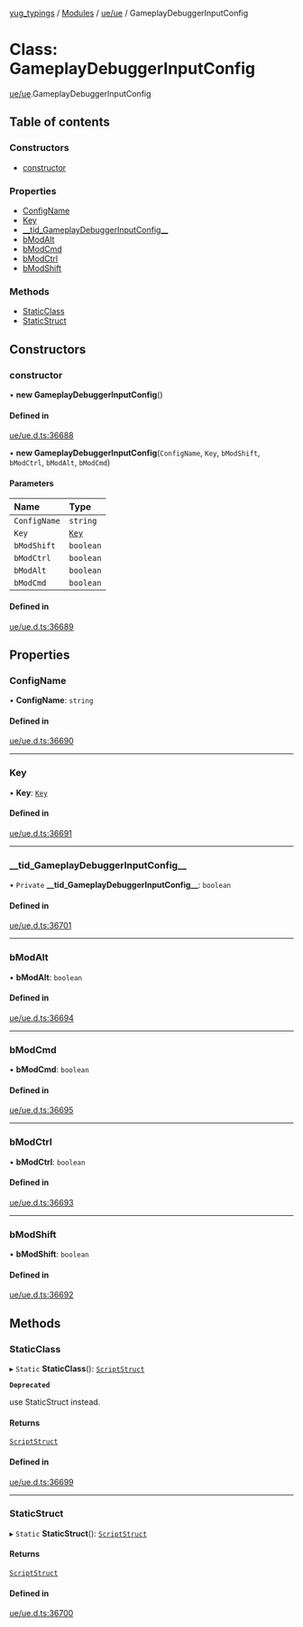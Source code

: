 [yug_typings](../README.md) / [Modules](../modules.md) / [ue/ue](../modules/ue_ue.md) / GameplayDebuggerInputConfig

# Class: GameplayDebuggerInputConfig

[ue/ue](../modules/ue_ue.md).GameplayDebuggerInputConfig

## Table of contents

### Constructors

- [constructor](ue_ue.GameplayDebuggerInputConfig.md#constructor)

### Properties

- [ConfigName](ue_ue.GameplayDebuggerInputConfig.md#configname)
- [Key](ue_ue.GameplayDebuggerInputConfig.md#key)
- [\_\_tid\_GameplayDebuggerInputConfig\_\_](ue_ue.GameplayDebuggerInputConfig.md#__tid_gameplaydebuggerinputconfig__)
- [bModAlt](ue_ue.GameplayDebuggerInputConfig.md#bmodalt)
- [bModCmd](ue_ue.GameplayDebuggerInputConfig.md#bmodcmd)
- [bModCtrl](ue_ue.GameplayDebuggerInputConfig.md#bmodctrl)
- [bModShift](ue_ue.GameplayDebuggerInputConfig.md#bmodshift)

### Methods

- [StaticClass](ue_ue.GameplayDebuggerInputConfig.md#staticclass)
- [StaticStruct](ue_ue.GameplayDebuggerInputConfig.md#staticstruct)

## Constructors

### constructor

• **new GameplayDebuggerInputConfig**()

#### Defined in

[ue/ue.d.ts:36688](https://github.com/YugMetaverse/yug_typings/blob/b7d9b19/ue/ue.d.ts#L36688)

• **new GameplayDebuggerInputConfig**(`ConfigName`, `Key`, `bModShift`, `bModCtrl`, `bModAlt`, `bModCmd`)

#### Parameters

| Name | Type |
| :------ | :------ |
| `ConfigName` | `string` |
| `Key` | [`Key`](ue_ue.Key.md) |
| `bModShift` | `boolean` |
| `bModCtrl` | `boolean` |
| `bModAlt` | `boolean` |
| `bModCmd` | `boolean` |

#### Defined in

[ue/ue.d.ts:36689](https://github.com/YugMetaverse/yug_typings/blob/b7d9b19/ue/ue.d.ts#L36689)

## Properties

### ConfigName

• **ConfigName**: `string`

#### Defined in

[ue/ue.d.ts:36690](https://github.com/YugMetaverse/yug_typings/blob/b7d9b19/ue/ue.d.ts#L36690)

___

### Key

• **Key**: [`Key`](ue_ue.Key.md)

#### Defined in

[ue/ue.d.ts:36691](https://github.com/YugMetaverse/yug_typings/blob/b7d9b19/ue/ue.d.ts#L36691)

___

### \_\_tid\_GameplayDebuggerInputConfig\_\_

• `Private` **\_\_tid\_GameplayDebuggerInputConfig\_\_**: `boolean`

#### Defined in

[ue/ue.d.ts:36701](https://github.com/YugMetaverse/yug_typings/blob/b7d9b19/ue/ue.d.ts#L36701)

___

### bModAlt

• **bModAlt**: `boolean`

#### Defined in

[ue/ue.d.ts:36694](https://github.com/YugMetaverse/yug_typings/blob/b7d9b19/ue/ue.d.ts#L36694)

___

### bModCmd

• **bModCmd**: `boolean`

#### Defined in

[ue/ue.d.ts:36695](https://github.com/YugMetaverse/yug_typings/blob/b7d9b19/ue/ue.d.ts#L36695)

___

### bModCtrl

• **bModCtrl**: `boolean`

#### Defined in

[ue/ue.d.ts:36693](https://github.com/YugMetaverse/yug_typings/blob/b7d9b19/ue/ue.d.ts#L36693)

___

### bModShift

• **bModShift**: `boolean`

#### Defined in

[ue/ue.d.ts:36692](https://github.com/YugMetaverse/yug_typings/blob/b7d9b19/ue/ue.d.ts#L36692)

## Methods

### StaticClass

▸ `Static` **StaticClass**(): [`ScriptStruct`](ue_ue.ScriptStruct.md)

**`Deprecated`**

use StaticStruct instead.

#### Returns

[`ScriptStruct`](ue_ue.ScriptStruct.md)

#### Defined in

[ue/ue.d.ts:36699](https://github.com/YugMetaverse/yug_typings/blob/b7d9b19/ue/ue.d.ts#L36699)

___

### StaticStruct

▸ `Static` **StaticStruct**(): [`ScriptStruct`](ue_ue.ScriptStruct.md)

#### Returns

[`ScriptStruct`](ue_ue.ScriptStruct.md)

#### Defined in

[ue/ue.d.ts:36700](https://github.com/YugMetaverse/yug_typings/blob/b7d9b19/ue/ue.d.ts#L36700)
